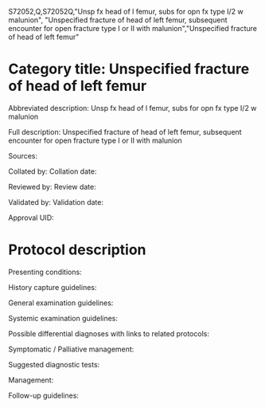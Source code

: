 S72052,Q,S72052Q,"Unsp fx head of l femur, subs for opn fx type I/2 w malunion", "Unspecified fracture of head of left femur, subsequent encounter for open fracture type I or II with malunion","Unspecified fracture of head of left femur"
# Category title: Unspecified fracture of head of left femur

Abbreviated description: Unsp fx head of l femur, subs for opn fx type I/2 w malunion

Full description: Unspecified fracture of head of left femur, subsequent encounter for open fracture type I or II with malunion

Sources:

Collated by:
Collation date:

Reviewed by:
Review date:

Validated by:
Validation date:

Approval UID:

# Protocol description

Presenting conditions:

History capture guidelines:

General examination guidelines:

Systemic examination guidelines:

Possible differential diagnoses with links to related protocols:

Symptomatic / Palliative management:

Suggested diagnostic tests:

Management:

Follow-up guidelines:
